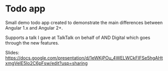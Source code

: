 <h1>Todo app</h1>

Small demo todo app created to demonstrate the main differences between Angular 1.x and Angular 2+.

Supports a talk I gave at TalkTalk on behalf of AND Digital which goes through the new features.

Slides: https://docs.google.com/presentation/d/1eWKjPOu_4WELWCkFIFSe5hgAHtxmgVeIE5Io2C6pFsw/edit?usp=sharing
